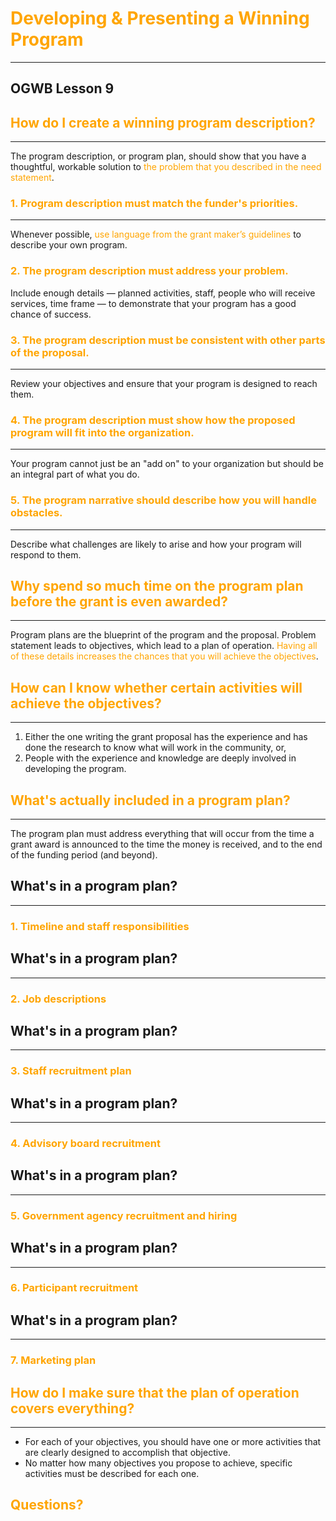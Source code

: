 # <span style="color: orange;">Developing & Presenting a Winning Program</span>
---
## OGWB Lesson 9



## <span style="color: orange;">How do I create a winning program description?</span>
---
<div style="text-align:left;">The program description, or program plan, should show that you have a thoughtful, workable solution to <span style="color: orange;">the problem that you described in the need statement</span>.</div>



### <div style="text-align:left;"><span style="color: orange;">1. Program description must match the funder's priorities.</span></div>
---
<div style="text-align:left;">Whenever possible, <span style="color: orange;">use language from the grant maker’s guidelines</span> to describe your own program.</div>




### <div style="text-align:left;"><span style="color: orange;">2. The program description must address your problem.</span></div>
<div style="text-align:left;">Include enough details &mdash; planned activities, staff, people who will receive services, time frame &mdash; to demonstrate that your program has a good chance of success.</div>



### <div style="text-align:left;"><span style="color: orange;">3. The program description must be consistent with other parts of the proposal.</span></div>
---
<div style="text-align:left;">Review your objectives and ensure that your program is designed to reach them.</div>



### <div style="text-align:left;"><span style="color: orange;">4. The program description must show how the proposed program will fit into the organization.</span></div>
---
<div style="text-align:left;">Your program cannot just be an "add on" to your organization but should be an integral part of what you do.</div>



### <div style="text-align:left;"><span style="color: orange;">5. The program narrative should describe how you will handle obstacles.</span></div>
---
<div style="text-align:left;">Describe what challenges are likely to arise and how your program will respond to them.</div>



## <span style="color: orange;">Why spend so much time on the program plan before the grant is even awarded?</span>
---
<div style="text-align:left;">Program plans are the blueprint of the program and the proposal. Problem statement leads to objectives, which lead to a plan of operation. <span style="color: orange;">Having all of these details increases the chances that you will achieve the objectives</span>.</div>



## <span style="color: orange;">How can I know whether certain activities will achieve the objectives?</span>
---
1. Either the one writing the grant proposal has the experience and has done the research to know what will work in the community, or,  <!-- .element: class="fragment" data-fragment-index="1" -->
2. People with the experience and knowledge are deeply involved in developing the program.  <!-- .element: class="fragment" data-fragment-index="2" -->



## <span style="color: orange;">What's actually included in a program plan?</span>
---
<div style="text-align:left;">The program plan must address everything that will occur from the time a grant award is announced to the time the money is received, and to the end of the funding period (and beyond).</div>



## What's in a program plan?
---
### <span style="color: orange;">1. Timeline and staff responsibilities</span>



## What's in a program plan?
---
### <span style="color: orange;">2. Job descriptions</span>



## What's in a program plan?
---
### <span style="color: orange;">3. Staff recruitment plan</span>



## What's in a program plan?
---
### <span style="color: orange;">4. Advisory board recruitment</span>



## What's in a program plan?
---
### <span style="color: orange;">5. Government agency recruitment and hiring</span>



## What's in a program plan?
---
### <span style="color: orange;">6. Participant recruitment</span>



## What's in a program plan?
---
### <span style="color: orange;">7. Marketing plan</span>



## <span style="color: orange;">How do I make sure that the plan of operation covers everything?</span>
---

* For each of your objectives, you should have one or more activities that are clearly designed to accomplish that objective.  <!-- .element: class="fragment" data-fragment-index="1" -->
* No matter how many objectives you propose to achieve, specific activities must be described for each one.  <!-- .element: class="fragment" data-fragment-index="2" -->



## <span style="color: orange;">Questions?</span>